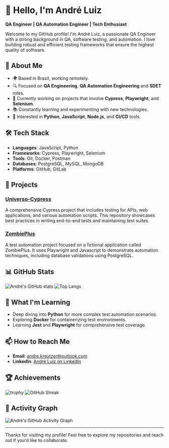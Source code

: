 # 👋 Hello, I'm André Luiz

**QA Engineer | QA Automation Engineer | Tech Enthusiast**

Welcome to my GitHub profile! I'm André Luiz, a passionate QA Engineer with a strong background in QA, software testing, and automation. I love building robust and efficient testing frameworks that ensure the highest quality of software.

## 🚀 About Me

- 🌍 Based in Brazil, working remotely.
- 🔍 Focused on **QA Engineering**, **QA Automation Engineering** and **SDET** roles.
- 💼 Currently working on projects that involve **Cypress**, **Playwright**, and **Selenium**.
- 📚 Constantly learning and experimenting with new technologies.
- 🎯 Interested in **Python**, **JavaScript**, **Node.js**, and **CI/CD** tools.

## 🛠️ Tech Stack

- **Languages**: JavaScript, Python
- **Frameworks**: Cypress, Playwright, Selenium
- **Tools**: Git, Docker, Postman
- **Databases**: PostgreSQL, MySQL, MongoDB
- **Platforms**: GitHub, GitLab

## 🔧 Projects

### [Universo-Cypress](https://github.com/andrelkj/Universo-Cypress)
A comprehensive Cypress project that includes testing for APIs, web applications, and various automation scripts. This repository showcases best practices in writing end-to-end tests and maintaining test suites.

### [ZombiePlus](https://github.com/andrelkj/ZombiePlus)
A test automation project focused on a fictional application called ZombiePlus. It uses Playwright and Javascript to demonstrate automation techniques, including database validations using PostgreSQL.

## 📊 GitHub Stats

![André's GitHub stats](https://github-readme-stats.vercel.app/api?username=andrelkj&show_icons=true&theme=radical)
![Top Langs](https://github-readme-stats.vercel.app/api/top-langs/?username=andrelkj&layout=compact&theme=radical&hide_border=true)

## 🌱 What I'm Learning

- Deep diving into **Python** for more complex test automation scenarios.
- Exploring **Docker** for containerizing test environments.
- Learning **Jest** and **Playwright** for comprehensive test coverage.

## 📫 How to Reach Me

- **Email**: [andre.kreutzer@outlook.com](mailto:andre.kreutzer@outlook.com)
- **LinkedIn**: [André Luiz on LinkedIn](https://www.linkedin.com/in/andrekj)

## 🏆 Achievements

![trophy](https://github-profile-trophy.vercel.app/?username=andrelkj&theme=radical&no-frame=true&row=1&column=6)
![GitHub Streak](https://streak-stats.demolab.com/?user=andrelkj&theme=highcontrast)

## 🎨 Activity Graph

![André's GitHub Activity Graph](https://github-readme-activity-graph.vercel.app/graph?username=andrelkj&theme=radical&bg_color=1F222E&color=9e4c98&line=9e4c98&point=FFFFFF&area=true&hide_border=true)

---

Thanks for visiting my profile! Feel free to explore my repositories and reach out if you'd like to collaborate.
